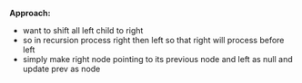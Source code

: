 **Approach:**
* want to shift all left child to right
* so in recursion process right then left so that right will process before left
* simply make right node pointing to its previous node and left as null and update prev as node
